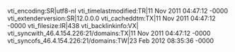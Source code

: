 vti_encoding:SR|utf8-nl
vti_timelastmodified:TR|11 Nov 2011 04:47:12 -0000
vti_extenderversion:SR|12.0.0.0
vti_cacheddtm:TX|11 Nov 2011 04:47:12 -0000
vti_filesize:IR|438
vti_backlinkinfo:VX|
vti_syncwith_46.4.154.226\:21/domains:TX|11 Nov 2011 04:47:12 -0000
vti_syncofs_46.4.154.226\:21/domains:TW|23 Feb 2012 08:35:36 -0000
